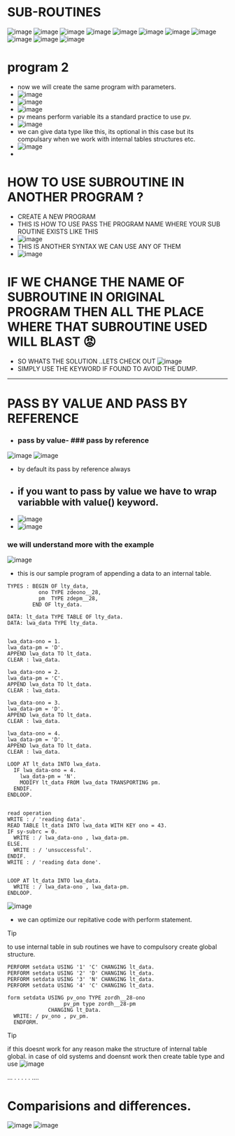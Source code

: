 # SUB-ROUTINES 

![image](https://github.com/bhuvabhavik/MY-ABAP-CHEATSHEET/assets/49744703/f732eb5b-6f34-4d4e-a5b8-a813a5764e80)
![image](https://github.com/bhuvabhavik/MY-ABAP-CHEATSHEET/assets/49744703/e7869efe-b2fc-4f70-bb47-c2d4940016e7)
![image](https://github.com/bhuvabhavik/MY-ABAP-CHEATSHEET/assets/49744703/b1dc94ac-03b4-4715-8bc1-431b55180369)
![image](https://github.com/bhuvabhavik/MY-ABAP-CHEATSHEET/assets/49744703/b62f2900-0735-4b78-92b7-0b923680b2ac)
![image](https://github.com/bhuvabhavik/MY-ABAP-CHEATSHEET/assets/49744703/cf9597a5-39b5-4e8f-bd07-d3424ea41d7d)
![image](https://github.com/bhuvabhavik/MY-ABAP-CHEATSHEET/assets/49744703/49cb87f4-b604-43d3-a6c9-4e8372540732)
![image](https://github.com/bhuvabhavik/MY-ABAP-CHEATSHEET/assets/49744703/ea225e5e-e729-49bd-976f-0a368ecca2ff)
![image](https://github.com/bhuvabhavik/MY-ABAP-CHEATSHEET/assets/49744703/3f9246a3-ea35-4a00-b314-f71a1c9e0fbe)
![image](https://github.com/bhuvabhavik/MY-ABAP-CHEATSHEET/assets/49744703/7526f655-33d1-4ad7-9532-92426fc84cc7)
![image](https://github.com/bhuvabhavik/MY-ABAP-CHEATSHEET/assets/49744703/447fb80e-c7ab-44c4-af88-bd1d072f1390)
![image](https://github.com/bhuvabhavik/MY-ABAP-CHEATSHEET/assets/49744703/e8e8e8a0-45ae-4d7d-86dd-0b27dd0b3786)

# program 2
- now we will create the same program with parameters.
- ![image](https://github.com/bhuvabhavik/MY-ABAP-CHEATSHEET/assets/49744703/87389a47-a116-4ac5-8b1b-e361c29c24a9)
- ![image](https://github.com/bhuvabhavik/MY-ABAP-CHEATSHEET/assets/49744703/6af1ae9e-2881-427c-b1be-4b3d97dc081e)
- ![image](https://github.com/bhuvabhavik/MY-ABAP-CHEATSHEET/assets/49744703/9ea2cc88-95c5-4727-bf55-e43819d2fd06)
- pv means perform variable its a standard practice to use pv.
- ![image](https://github.com/bhuvabhavik/MY-ABAP-CHEATSHEET/assets/49744703/0098e583-9f5f-484d-8437-a4744824e531)
- we can give data type like this, its optional in this case but its compulsary when we work with internal tables structures etc.
- ![image](https://github.com/bhuvabhavik/MY-ABAP-CHEATSHEET/assets/49744703/c2b2aaf2-bc55-4adc-a10b-27339e14dd9f)
- 


# HOW TO USE SUBROUTINE IN ANOTHER PROGRAM ?

- CREATE A NEW PROGRAM
- THIS IS HOW TO USE PASS THE PROGRAM NAME WHERE YOUR SUB ROUTINE EXISTS LIKE THIS
- ![image](https://github.com/bhuvabhavik/MY-ABAP-CHEATSHEET/assets/49744703/5232aa3b-2b2f-4cc3-94ac-68e9d8beba63)
-  THIS IS ANOTHER SYNTAX WE CAN USE ANY OF THEM
-  ![image](https://github.com/bhuvabhavik/MY-ABAP-CHEATSHEET/assets/49744703/0c9611bc-2829-43bc-8b7f-2de0ea407306)

  # IF WE CHANGE THE NAME OF SUBROUTINE IN ORIGINAL PROGRAM THEN ALL THE PLACE WHERE THAT SUBROUTINE USED WILL BLAST  😡
  - SO WHATS THE SOLUTION ..LETS CHECK OUT
  ![image](https://github.com/bhuvabhavik/MY-ABAP-CHEATSHEET/assets/49744703/ee0d7710-9090-4eea-a367-16d741bc02f7)
- SIMPLY USE THE KEYWORD IF FOUND TO AVOID THE DUMP.


___

# PASS BY VALUE AND PASS BY REFERENCE
- ### pass by value- ### pass by reference

![image](https://github.com/bhuvabhavik/MY-ABAP-CHEATSHEET/assets/49744703/2622a44a-d6c1-4c82-8d73-ac48d4929aab)
![image](https://github.com/bhuvabhavik/MY-ABAP-CHEATSHEET/assets/49744703/f2ad5f3c-ec71-4b62-9d3f-54080d8241b5)
- by default its pass by reference always
- ##  if you want to pass by value we have to wrap variabble with value() keyword.
- ![image](https://github.com/bhuvabhavik/MY-ABAP-CHEATSHEET/assets/49744703/4d0ea438-0098-4637-835b-68bbb81b3db6)
- ![image](https://github.com/bhuvabhavik/MY-ABAP-CHEATSHEET/assets/49744703/cc40dedf-fa13-4ed3-8686-8308185983e3)

 ### we will understand more with the example
 ![image](https://github.com/bhuvabhavik/MY-ABAP-CHEATSHEET/assets/49744703/5a976270-8b3a-44f9-8371-7507e2a734a9)
- this is our sample program of appending a data to an internal table.


```abap
TYPES : BEGIN OF lty_data,
          ono TYPE zdeono__28,
          pm  TYPE zdepm__28,
        END OF lty_data.

DATA: lt_data TYPE TABLE OF lty_data.
DATA: lwa_data TYPE lty_data.


lwa_data-ono = 1.
lwa_data-pm = 'D'.
APPEND lwa_data TO lt_data.
CLEAR : lwa_data.

lwa_data-ono = 2.
lwa_data-pm = 'C'.
APPEND lwa_data TO lt_data.
CLEAR : lwa_data.

lwa_data-ono = 3.
lwa_data-pm = 'D'.
APPEND lwa_data TO lt_data.
CLEAR : lwa_data.

lwa_data-ono = 4.
lwa_data-pm = 'D'.
APPEND lwa_data TO lt_data.
CLEAR : lwa_data.

LOOP AT lt_data INTO lwa_data.
  IF lwa_data-ono = 4.
    lwa_data-pm = 'N'.
    MODIFY lt_data FROM lwa_data TRANSPORTING pm.
  ENDIF.
ENDLOOP.


read operation
WRITE : / 'reading data'.
READ TABLE lt_data INTO lwa_data WITH KEY ono = 43.
IF sy-subrc = 0.
  WRITE : / lwa_data-ono , lwa_data-pm.
ELSE.
  WRITE : / 'unsuccessful'.
ENDIF.
WRITE : / 'reading data done'.


LOOP AT lt_data INTO lwa_data.
  WRITE : / lwa_data-ono , lwa_data-pm.
ENDLOOP.
```
![image](https://github.com/bhuvabhavik/MY-ABAP-CHEATSHEET/assets/49744703/8d019597-dcbf-4e30-9bc4-be1afb8933ac)

- we can optimize our repitative code with perform statement.

>[!TIP]
>to use internal table in sub routines we have to compulsory create global structure.

```abap
PERFORM setdata USING '1' 'C' CHANGING lt_data.
PERFORM setdata USING '2' 'D' CHANGING lt_data.
PERFORM setdata USING '3' 'N' CHANGING lt_data.
PERFORM setdata USING '4' 'C' CHANGING lt_data.

form setdata USING pv_ono TYPE zordh__28-ono
                  pv_pm type zordh__28-pm
             CHANGING lt_Data.
  WRITE: / pv_ono , pv_pm.
  ENDFORM.
  ```

>[!TIP]
>if this doesnt work for any reason make the structure of internal table global.
>in case of old systems and doensnt work
>then create table type and use
>![image](https://github.com/bhuvabhavik/MY-ABAP-CHEATSHEET/assets/49744703/d9a65ef2-d9ca-40b3-ab25-1f611daef4f0)
>
>
...
.
.
.
.
.
....





# Comparisions and differences.

![image](https://github.com/bhuvabhavik/MY-ABAP-CHEATSHEET/assets/49744703/90f3a601-9dc2-4c57-9f0b-bbcfc522fbf0)
![image](https://github.com/bhuvabhavik/MY-ABAP-CHEATSHEET/assets/49744703/506fc045-fff1-4f9a-8846-572e892216da)
























  









